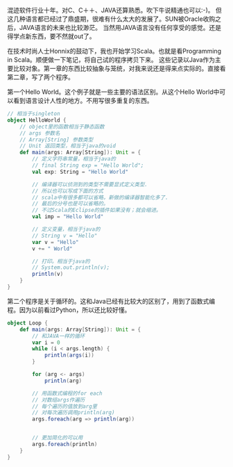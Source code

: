 混迹软件行业十年。对C、C＋＋、JAVA还算熟悉。吹下牛说精通也可以:-)。
但这几种语言都已经过了鼎盛期，很难有什么太大的发展了。SUN被Oracle收购之后，JAVA语言的未来也比较渺茫。
当然用JAVA语言没有任何享受的感觉。还是得学点新东西，要不然就out了。

在技术时尚人士Honnix的鼓动下，我也开始学习Scala。也就是看Programming in Scala。顺便做一下笔记，将自己试的程序拷贝下来。
这些记录以Java作为主要比较对象。第一章的东西比较抽象与笼统，对我来说还是得来点实际的。直接看第二章，写了两个程序。

第一个Hello World。这个例子就是一些主要的语法区别。从这个Hello World中可以看到语言设计人性的地方。不用写很多重复的东西。

```scala
// 相当于singleton
object HelloWorld {
    // object里的函数相当于静态函数
    // args 参数名
    // Array[String] 参数类型
    // Unit 返回类型，相当于java的void
    def main(args: Array[String]): Unit = {
        // 定义字符串常量，相当于java的
        // final String exp = "Hello World";
        val exp: String = "Hello World"

        // 编译器可以侦测到的类型不需要显式定义类型.
        // 所以也可以写成下面的方式
        // scala中有很多都可以省略，新做的编译器智能化多了.
        // 最后的分号也是可以省略的。
        // 不过Scala的Eclipse的插件如果没有；就会缩进。
        val imp = "Hello World"

        // 定义变量，相当于java的
        // String v = "Hello"
        var v = "Hello"
        v += " World"

        // 打印。相当于java的
        // System.out.println(v);
        println(v)
    }
}
```

第二个程序是关于循环的。这和Java已经有比较大的区别了，用到了函数式编程。因为以前看过Python，所以还比较好懂。
```scala
object Loop {
    def main(args: Array[String]): Unit = {
        // 和JAVA一样的循环
        var i = 0
        while (i < args.length) {
            println(args(i))
        }

        for (arg <- args)
        	println(arg)

        // 用函数式编程的for each
        // 对数组args作遍历
        // 每个遍历的值放到arg里
        // 对每次遍历调用println(arg)
        args.foreach(arg => println(arg))


        // 更加简化的可以用
        args.foreach(println)
    }
}
```
